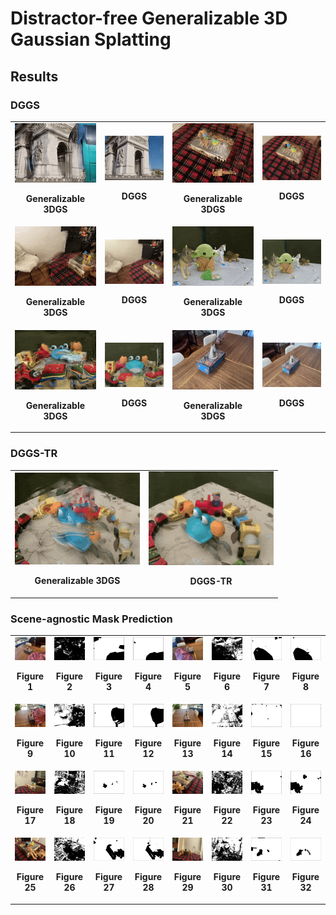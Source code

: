 # Distractor-free Generalizable 3D Gaussian Splatting

## Results

### DGGS

<table>
  <tr>
    <td>
      <img src="https://github.com/bbbbby-99/DGGS/blob/main/gif/3.gif" alt="GIF 3" width="200">
      <p align="center"><strong> Generalizable 3DGS</strong></p>
    </td>
    <td>
      <img src="https://github.com/bbbbby-99/DGGS/blob/main/gif/4.gif" alt="GIF 4" width="200">
      <p align="center"><strong>DGGS</strong></p>
    </td>
    <td>
      <img src="https://github.com/bbbbby-99/DGGS/blob/main/gif/5.gif" alt="GIF 5" width="200">
      <p align="center"><strong> Generalizable 3DGS</strong></p>
    </td>
    <td>
      <img src="https://github.com/bbbbby-99/DGGS/blob/main/gif/6.gif" alt="GIF 6" width="200">
      <p align="center"><strong>DGGS</strong></p>
    </td>
  </tr>
  <tr>
    <td>
      <img src="https://github.com/bbbbby-99/DGGS/blob/main/gif/7.gif" alt="GIF 7" width="200">
      <p align="center"><strong> Generalizable 3DGS</strong></p>
    </td>
    <td>
      <img src="https://github.com/bbbbby-99/DGGS/blob/main/gif/8.gif" alt="GIF 8" width="200">
      <p align="center"><strong>DGGS</strong></p>
    </td>
    <td>
      <img src="https://github.com/bbbbby-99/DGGS/blob/main/gif/17.gif" alt="GIF 17" width="200">
      <p align="center"><strong> Generalizable 3DGS</strong></p>
    </td>
    <td>
      <img src="https://github.com/bbbbby-99/DGGS/blob/main/gif/18.gif" alt="GIF 18" width="200">
      <p align="center"><strong>DGGS</strong></p>
    </td>
  </tr>
  <tr>
    <td>
      <img src="https://github.com/bbbbby-99/DGGS/blob/main/gif/11.gif" alt="GIF 11" width="200">
      <p align="center"><strong> Generalizable 3DGS</strong></p>
    </td>
    <td>
      <img src="https://github.com/bbbbby-99/DGGS/blob/main/gif/12.gif" alt="GIF 12" width="200">
      <p align="center"><strong>DGGS</strong></p>
    </td>
    <td>
      <img src="https://github.com/bbbbby-99/DGGS/blob/main/gif/15.gif" alt="GIF 15" width="200">
      <p align="center"><strong> Generalizable 3DGS</strong></p>
    </td>
    <td>
      <img src="https://github.com/bbbbby-99/DGGS/blob/main/gif/16.gif" alt="GIF 16" width="200">
      <p align="center"><strong>DGGS</strong></p>
    </td>
  </tr>
</table>

### DGGS-TR
<table>
  <tr>
    <td>
      <img src="https://github.com/bbbbby-99/DGGS/blob/main/gif/1.gif" alt="GIF 1" width="200">
      <p align="center"><strong> Generalizable 3DGS</strong></p>
    </td>
    <td>
      <img src="https://github.com/bbbbby-99/DGGS/blob/main/gif/2.gif" alt="GIF 2" width="200">
      <p align="center"><strong>DGGS-TR</strong></p>
    </td>
  </tr>
</table>

### Scene-agnostic Mask Prediction

<table>
  <tr>
    <td><img src="https://github.com/bbbbby-99/DGGS/blob/main/fig/1.png" alt="Figure 1" width="150"><p align="center"><strong>Figure 1</strong></p></td>
    <td><img src="https://github.com/bbbbby-99/DGGS/blob/main/fig/2.png" alt="Figure 2" width="150"><p align="center"><strong>Figure 2</strong></p></td>
    <td><img src="https://github.com/bbbbby-99/DGGS/blob/main/fig/3.png" alt="Figure 3" width="150"><p align="center"><strong>Figure 3</strong></p></td>
    <td><img src="https://github.com/bbbbby-99/DGGS/blob/main/fig/4.png" alt="Figure 4" width="150"><p align="center"><strong>Figure 4</strong></p></td>
    <td><img src="https://github.com/bbbbby-99/DGGS/blob/main/fig/5.png" alt="Figure 5" width="150"><p align="center"><strong>Figure 5</strong></p></td>
    <td><img src="https://github.com/bbbbby-99/DGGS/blob/main/fig/6.png" alt="Figure 6" width="150"><p align="center"><strong>Figure 6</strong></p></td>
    <td><img src="https://github.com/bbbbby-99/DGGS/blob/main/fig/7.png" alt="Figure 7" width="150"><p align="center"><strong>Figure 7</strong></p></td>
    <td><img src="https://github.com/bbbbby-99/DGGS/blob/main/fig/8.png" alt="Figure 8" width="150"><p align="center"><strong>Figure 8</strong></p></td>
  </tr>
  <tr>
    <td><img src="https://github.com/bbbbby-99/DGGS/blob/main/fig/9.png" alt="Figure 9" width="150"><p align="center"><strong>Figure 9</strong></p></td>
    <td><img src="https://github.com/bbbbby-99/DGGS/blob/main/fig/10.png" alt="Figure 10" width="150"><p align="center"><strong>Figure 10</strong></p></td>
    <td><img src="https://github.com/bbbbby-99/DGGS/blob/main/fig/11.png" alt="Figure 11" width="150"><p align="center"><strong>Figure 11</strong></p></td>
    <td><img src="https://github.com/bbbbby-99/DGGS/blob/main/fig/12.png" alt="Figure 12" width="150"><p align="center"><strong>Figure 12</strong></p></td>
    <td><img src="https://github.com/bbbbby-99/DGGS/blob/main/fig/13.png" alt="Figure 13" width="150"><p align="center"><strong>Figure 13</strong></p></td>
    <td><img src="https://github.com/bbbbby-99/DGGS/blob/main/fig/14.png" alt="Figure 14" width="150"><p align="center"><strong>Figure 14</strong></p></td>
    <td><img src="https://github.com/bbbbby-99/DGGS/blob/main/fig/15.png" alt="Figure 15" width="150"><p align="center"><strong>Figure 15</strong></p></td>
    <td><img src="https://github.com/bbbbby-99/DGGS/blob/main/fig/16.png" alt="Figure 16" width="150"><p align="center"><strong>Figure 16</strong></p></td>
  </tr>
  <tr>
    <td><img src="https://github.com/bbbbby-99/DGGS/blob/main/fig/17.png" alt="Figure 17" width="150"><p align="center"><strong>Figure 17</strong></p></td>
    <td><img src="https://github.com/bbbbby-99/DGGS/blob/main/fig/18.png" alt="Figure 18" width="150"><p align="center"><strong>Figure 18</strong></p></td>
    <td><img src="https://github.com/bbbbby-99/DGGS/blob/main/fig/19.png" alt="Figure 19" width="150"><p align="center"><strong>Figure 19</strong></p></td>
    <td><img src="https://github.com/bbbbby-99/DGGS/blob/main/fig/20.png" alt="Figure 20" width="150"><p align="center"><strong>Figure 20</strong></p></td>
    <td><img src="https://github.com/bbbbby-99/DGGS/blob/main/fig/21.png" alt="Figure 21" width="150"><p align="center"><strong>Figure 21</strong></p></td>
    <td><img src="https://github.com/bbbbby-99/DGGS/blob/main/fig/22.png" alt="Figure 22" width="150"><p align="center"><strong>Figure 22</strong></p></td>
    <td><img src="https://github.com/bbbbby-99/DGGS/blob/main/fig/23.png" alt="Figure 23" width="150"><p align="center"><strong>Figure 23</strong></p></td>
    <td><img src="https://github.com/bbbbby-99/DGGS/blob/main/fig/24.png" alt="Figure 24" width="150"><p align="center"><strong>Figure 24</strong></p></td>
  </tr>
  <tr>
    <td><img src="https://github.com/bbbbby-99/DGGS/blob/main/fig/25.png" alt="Figure 25" width="150"><p align="center"><strong>Figure 25</strong></p></td>
    <td><img src="https://github.com/bbbbby-99/DGGS/blob/main/fig/26.png" alt="Figure 26" width="150"><p align="center"><strong>Figure 26</strong></p></td>
    <td><img src="https://github.com/bbbbby-99/DGGS/blob/main/fig/27.png" alt="Figure 27" width="150"><p align="center"><strong>Figure 27</strong></p></td>
    <td><img src="https://github.com/bbbbby-99/DGGS/blob/main/fig/28.png" alt="Figure 28" width="150"><p align="center"><strong>Figure 28</strong></p></td>
    <td><img src="https://github.com/bbbbby-99/DGGS/blob/main/fig/29.png" alt="Figure 29" width="150"><p align="center"><strong>Figure 29</strong></p></td>
    <td><img src="https://github.com/bbbbby-99/DGGS/blob/main/fig/30.png" alt="Figure 30" width="150"><p align="center"><strong>Figure 30</strong></p></td>
    <td><img src="https://github.com/bbbbby-99/DGGS/blob/main/fig/31.png" alt="Figure 31" width="150"><p align="center"><strong>Figure 31</strong></p></td>
    <td><img src="https://github.com/bbbbby-99/DGGS/blob/main/fig/32.png" alt="Figure 32" width="150"><p align="center"><strong>Figure 32</strong></p></td>
  </tr>
</table>
